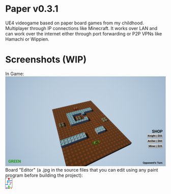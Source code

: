 # Paper v0.3.1
UE4 videogame based on paper board games from my childhood. Multiplayer through IP connections like Minecraft. It works over LAN and can work over the internet either through port forwarding or P2P VPNs like Hamachi or Wippien.

# Screenshots (WIP)
In Game: <br />
![Screenshot_01](https://raw.githubusercontent.com/goodtrailer/Paper/master/Screenshots/Screenshot_01.png)
Board "Editor" (a .jpg in the source files that you can edit using any paint program before building the project): <br />
![T_Board_BC.jpg](https://raw.githubusercontent.com/goodtrailer/Paper/master/Content/Textures/T_Board_BC.jpg)
